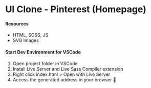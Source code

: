 
# UI Clone - Pinterest (Homepage)


#### Resources
 * HTML, SCSS, JS
 * SVG Images
#### Start Dev Environment for VSCode
1. Open project folder in VSCode
2. Install Live Server and Live Sass Compiler extension
3. Right click index.html > Open with Live Server
4. Access the generated address in your browser 🚀
